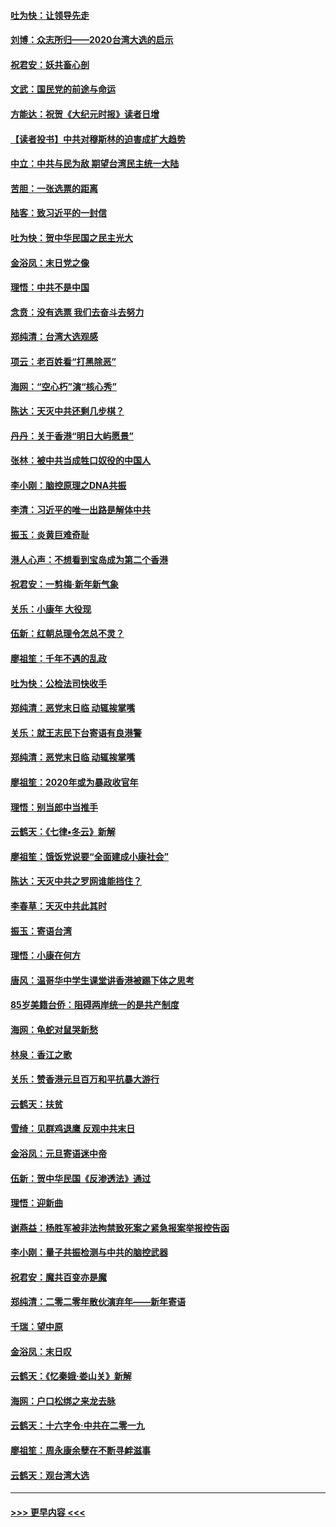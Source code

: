 #### [吐为快：让领导先走](../pages/nsc993/n11797512.md?t=01161655) 
#### [刘博：众志所归——2020台湾大选的启示](../pages/nsc993/n11796878.md?t=01161655) 
#### [祝君安：妖共畜心剖](../pages/nsc993/n11794273.md?t=01161655) 
#### [文武：国民党的前途与命运](../pages/nsc993/n11794198.md?t=01161655) 
#### [方能达：祝贺《大纪元时报》读者日增](../pages/nsc993/n11793807.md?t=01161655) 
#### [【读者投书】中共对穆斯林的迫害成扩大趋势](../pages/nsc993/n11791371.md?t=01161655) 
#### [中立：中共与民为敌 期望台湾民主统一大陆](../pages/nsc993/n11790392.md?t=01161655) 
#### [苦胆：一张选票的距离](../pages/nsc993/n11788914.md?t=01161655) 
#### [陆客：致习近平的一封信](../pages/nsc993/n11788867.md?t=01161655) 
#### [吐为快：贺中华民国之民主光大](../pages/nsc993/n11788618.md?t=01161655) 
#### [金浴凤：末日党之像](../pages/nsc993/n11787475.md?t=01161655) 
#### [理悟：中共不是中国](../pages/nsc993/n11787463.md?t=01161655) 
#### [念贲：没有选票  我们去奋斗去努力](../pages/nsc993/n11787398.md?t=01161655) 
#### [郑纯清：台湾大选观感](../pages/nsc993/n11786210.md?t=01161655) 
#### [项云：老百姓看“打黑除恶”](../pages/nsc993/n11785398.md?t=01161655) 
#### [海网：“空心朽”演“核心秀”](../pages/nsc993/n11783874.md?t=01161655) 
#### [陈达：天灭中共还剩几步棋？](../pages/nsc993/n11783719.md?t=01161655) 
#### [丹丹：关于香港“明日大屿愿景”](../pages/nsc993/n11783273.md?t=01161655) 
#### [张林：被中共当成牲口奴役的中国人](../pages/nsc993/n11782397.md?t=01161655) 
#### [李小刚：脑控原理之DNA共振](../pages/nsc993/n11780962.md?t=01161655) 
#### [李清：习近平的唯一出路是解体中共](../pages/nsc993/n11780866.md?t=01161655) 
#### [振玉：炎黄巨难奇耻](../pages/nsc993/n11779632.md?t=01161655) 
#### [港人心声：不想看到宝岛成为第二个香港](../pages/nsc993/n11778817.md?t=01161655) 
#### [祝君安：一剪梅‧新年新气象](../pages/nsc993/n11776340.md?t=01161655) 
#### [关乐：小康年 大役现](../pages/nsc993/n11774213.md?t=01161655) 
#### [伍新：红朝总理令怎总不灵？](../pages/nsc993/n11770813.md?t=01161655) 
#### [廖祖笙：千年不遇的乱政](../pages/nsc993/n11770373.md?t=01161655) 
#### [吐为快：公检法司快收手](../pages/nsc993/n11770359.md?t=01161655) 
#### [郑纯清：恶党末日临 动辄挨掌嘴](../pages/nsc993/n11769912.md?t=01161655) 
#### [关乐：就王志民下台寄语有良港警](../pages/nsc993/n11769903.md?t=01161655) 
#### [郑纯清：恶党末日临 动辄挨掌嘴](../pages/nsc993/n11769356.md?t=01161655) 
#### [廖祖笙：2020年或为暴政收官年](../pages/nsc993/n11768216.md?t=01161655) 
#### [理悟：别当郎中当推手](../pages/nsc993/n11768243.md?t=01161655) 
#### [云鹤天：《七律▪冬云》新解](../pages/nsc993/n11768204.md?t=01161655) 
#### [廖祖笙：饿饭党说要“全面建成小康社会”](../pages/nsc993/n11767482.md?t=01161655) 
#### [陈达：天灭中共之罗网谁能挡住？](../pages/nsc993/n11767465.md?t=01161655) 
#### [李春草：天灭中共此其时](../pages/nsc993/n11767452.md?t=01161655) 
#### [振玉：寄语台湾](../pages/nsc993/n11767432.md?t=01161655) 
#### [理悟：小康在何方](../pages/nsc993/n11767394.md?t=01161655) 
#### [唐风：温哥华中学生课堂讲香港被踢下体之思考](../pages/nsc993/n11766848.md?t=01161655) 
#### [85岁美籍台侨：阻碍两岸统一的是共产制度](../pages/nsc993/n11765043.md?t=01161655) 
#### [海网：龟蛇对鼠哭新愁](../pages/nsc993/n11764895.md?t=01161655) 
#### [林泉：香江之歌](../pages/nsc993/n11764415.md?t=01161655) 
#### [关乐：赞香港元旦百万和平抗暴大游行](../pages/nsc993/n11764382.md?t=01161655) 
#### [云鹤天：扶贫](../pages/nsc993/n11764245.md?t=01161655) 
#### [雪绮：见群鸡退鹰  反观中共末日](../pages/nsc993/n11762112.md?t=01161655) 
#### [金浴凤：元旦寄语迷中帝](../pages/nsc993/n11761788.md?t=01161655) 
#### [伍新：贺中华民国《反渗透法》通过](../pages/nsc993/n11761994.md?t=01161655) 
#### [理悟：迎新曲](../pages/nsc993/n11761152.md?t=01161655) 
#### [谢燕益：杨胜军被非法拘禁致死案之紧急报案举报控告函](../pages/nsc993/n11756134.md?t=01161655) 
#### [李小刚：量子共振检测与中共的脑控武器](../pages/nsc993/n11754518.md?t=01161655) 
#### [祝君安：魔共百变亦是魔](../pages/nsc993/n11754469.md?t=01161655) 
#### [郑纯清：二零二零年散伙演弃年——新年寄语](../pages/nsc993/n11754195.md?t=01161655) 
#### [千瑞：望中原](../pages/nsc993/n11754159.md?t=01161655) 
#### [金浴凤：末日叹](../pages/nsc993/n11752359.md?t=01161655) 
#### [云鹤天：《忆秦娥‧娄山关》新解](../pages/nsc993/n11752348.md?t=01161655) 
#### [海网：户口松绑之来龙去脉](../pages/nsc993/n11752328.md?t=01161655) 
#### [云鹤天：十六字令‧中共在二零一九](../pages/nsc993/n11752305.md?t=01161655) 
#### [廖祖笙：周永康余孽在不断寻衅滋事](../pages/nsc993/n11751013.md?t=01161655) 
#### [云鹤天：观台湾大选](../pages/nsc993/n11751007.md?t=01161655) 

----
#### [ >>> 更早内容 <<< ](../indexes/nsc993-earlier.md)
